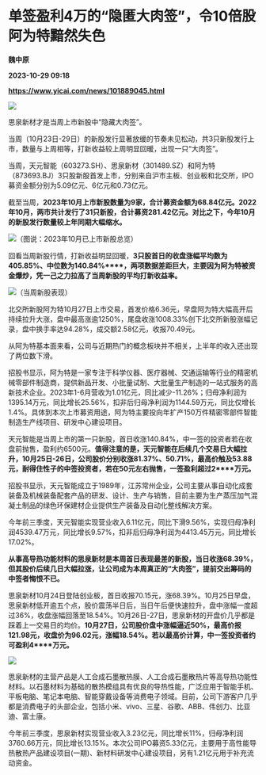 # 单签盈利4万的“隐匿大肉签”，令10倍股阿为特黯然失色
**魏中原**

**2023-10-29 09:18**

**https://www.yicai.com/news/101889045.html**

![](https://imgcdn.yicai.com/uppics/slides/2023/10/6109269ce65130cad620f59045e82afd.jpg)

思泉新材才是当周上市新股中“隐藏大肉签”。

当周（10月23日-29日）的新股发行显著放缓的节奏未见松动，共3只新股发行上市，数量与上周相等，打新收益较上周明显回暖，出现一只“大肉签”。

当周，天元智能（603273.SH）、思泉新材（301489.SZ）和阿为特（873693.BJ）3只股新股首发上市，分别来自沪市主板、创业板和北交所，IPO募资金额分别为5.09亿元、6亿元和0.73亿元。

截至当周，**2023年10月上市新股数量为9家，合计募资金额为68.84亿元。2022年10月，两市共计发行了31只新股，合计募资281.42亿元。对比之下，今年10月的新股发行数量较上年同期大幅缩水。**

**![](https://imgcdn.yicai.com/uppics/images/2023/10/6ec8892bbab9ac1c9187f60b4b44c6a4.jpg)**（图说：2023年10月已上市新股总览）

回看当周新股行情，打新收益明显回暖，**3****只股首日的收盘涨幅平均数为405.85%****、中位数为140.84%****，两项数据差距巨大，主要因为阿为特被资金爆炒，凭一己之力拉高了当周新股的平均打新收益率。**

**![](https://imgcdn.yicai.com/uppics/images/2023/10/1275b709a068420d4c4efcbd81e66faa.jpg)**（当周新股表现）

北交所新股阿为特10月27日上市交易，首发价格6.36元，早盘阿为特大幅高开后持续拉升大涨，盘中最高涨逾1250%，尾盘收涨1008.33%创下北交所新股涨幅记录，盘中换手率达94.28%，成交额2.58亿元，收报70.49元。

从阿为特基本面来看，公司与近期热门的概念板块并不相关，上半年的收入还出现了两位数下滑。

招股书显示，阿为特是一家专注于科学仪器、医疗器械、交通运输等行业的精密机械零部件制造商，提供新品开发、小批量试制、大批量生产制造的一站式服务的高新技术企业。2023年1-6月营收为1.01亿元，同比减少-11.26%；归母净利润为1395.14万元，同比增长25.56%，扣非后归母净利润为1144.59万元，同比仅增长1.4%。具体到本次上市募资用途，阿为特主要投向年扩产150万件精密零部件智能制造生产线项目、研发中心建设项目。

天元智能是当周上市的第一只新股，首日收涨140.84%，中一签的投资者若在收盘前抛售，盈利约6500元。**值得注意的是，天元智能在后续几个交易日大幅拉升，****10****月25****日-26****日，公司股价分别收涨81.37%****、50.71%****，最高价触及53.88****元，耐得住性子的中签投资者，若在50****元左右抛售，一签盈利超过2****万元。**

招股书显示，天元智能成立于1989年，江苏常州企业，公司主要从事自动化成套装备及机械装备配套产品的研发、设计、生产与销售，目前主要为生产蒸压加气混凝土制品的绿色环保建材企业提供生产装备及自动化整线解决方案。

今年前三季度，天元智能实现营业收入6.11亿元，同比下滑9.56%，实现归母净利润4539.47万元，同比增长9.57%，扣非后归母净利润为4413.45万元，同比增长17.02%。

**从事高导热功能材料的思泉新材是本周首日表现最差的新股，当日收涨68.39%，但其股价后续几日大幅拉涨，让公司成为本周真正的“大肉签”，提前交出筹码的中签者悔恨不已。**

思泉新材10月24日登陆创业板，首日收报70.15元，涨68.39%。10月25日早盘，思泉新材低开逾五个点，股价震荡半日后，当日午后便快速拉升，盘中涨幅一度超过36%，收盘涨幅回落至18.54%。10月26日-27日，思泉新材的开盘价几乎都是踩着上一交易日的均价。**10****月27****日，公司股价盘中涨幅逼近50%****，最高价报121.98****元，收盘价为96.02****元，涨幅18.54%****。若以最高价计算，中一签投资者约可盈利4****万元。**

**![](https://imgcdn.yicai.com/uppics/images/2023/10/c9caca1d9d41c7b4113994ec72581ae5.jpg)**

思泉新材的主营产品是人工合成石墨散热膜、人工合成石墨散热片等高导热功能性材料。以石墨材料为基础的散热模组具有优良的导热性能，广泛应用于智能手机、平板电脑、笔记本电脑、智能穿戴设备等消费电子领域。目前，公司下游客户几乎都是消费电子的头部企业，包括小米、vivo、三星、谷歌、ABB、伟创力、比亚迪、富士康。

今年前三季度，思泉新材实现营业收入3.23亿元，同比增长11%，归母净利润3760.66万元，同比增长13.15%。本次公司IPO募资5.33亿元，主要用于高性能导热散热产品建设项目(一期)、新材料研发中心建设项目，另有1.21亿元用于补充流动资金。